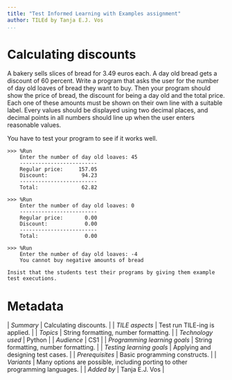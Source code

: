 ```yaml
---
title: "Test Informed Learning with Examples assignment"
author: TILEd by Tanja E.J. Vos
...
```


# Calculating discounts





A bakery sells slices of bread for 3.49 euros each. A day old bread
gets a discount of 60 percent. Write a program that asks the user
for the number of day old loaves of bread they want to buy. Then
your program should show the price of bread, the discount for being
a day old and the total price. Each one of these amounts must be
shown on their own line with a suitable label. Every values should
be displayed using two decimal places, and decimal points in all
numbers should line up when the user enters reasonable values.

You have to test your program to see if it works well.

```small
>>> %Run 
    Enter the number of day old loaves: 45
    -------------------------
    Regular price:     157.05
    Discount:           94.23
    -------------------------
    Total:              62.82

>>> %Run 
    Enter the number of day old loaves: 0
    -------------------------
    Regular price:       0.00
    Discount:            0.00
    -------------------------
    Total:               0.00

>>> %Run 
    Enter the number of day old loaves: -4
    You cannot buy negative amounts of bread
```

```testruntile
Insist that the students test their programs by giving them example
test executions.
```


# Metadata

| *Summary*                     | Calculating discounts. |
| *TILE aspects*                | Test run TILE-ing is applied. |
| *Topics*                      | String formatting, number formatting. |
| *Technology used*             | Python |
| *Audience*                    | CS1 |
| *Programming learning goals*  | String formatting, number formatting. |
| *Testing learning goals*      | Applying and designing test cases. |
| *Prerequisites*               | Basic programming constructs. |
| *Variants*                    | Many options are possible, including porting to other programming languages. | 
| *Added by*                    | Tanja E.J. Vos |   

